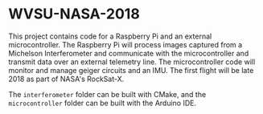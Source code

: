 # WVSU-NASA-2018
This project contains code for a Raspberry Pi and an external microcontroller. The Raspberry Pi will process images captured from a Michelson Interferometer and communicate with the microcontroller and transmit data over an external telemetry line. The microcontroller code will monitor and manage geiger circuits and an IMU. The first flight will be late 2018 as part of NASA's RockSat-X.

The `interferometer` folder can be built with CMake, and the `microcontroller` folder can be built with the Arduino IDE.
